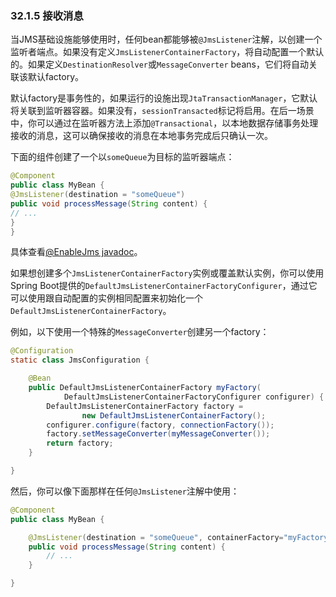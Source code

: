 ### 32.1.5 接收消息

当JMS基础设施能够使用时，任何bean都能够被`@JmsListener`注解，以创建一个监听者端点。如果没有定义`JmsListenerContainerFactory`，将自动配置一个默认的。如果定义`DestinationResolver`或`MessageConverter` beans，它们将自动关联该默认factory。

默认factory是事务性的，如果运行的设施出现`JtaTransactionManager`，它默认将关联到监听器容器。如果没有，`sessionTransacted`标记将启用。在后一场景中，你可以通过在监听器方法上添加`@Transactional`，以本地数据存储事务处理接收的消息，这可以确保接收的消息在本地事务完成后只确认一次。

下面的组件创建了一个以`someQueue`为目标的监听器端点：
```java
@Component
public class MyBean {
@JmsListener(destination = "someQueue")
public void processMessage(String content) {
// ...
}
}
```
具体查看[@EnableJms javadoc](https://docs.spring.io/spring/docs/5.0.2.RELEASE/javadoc-api/org/springframework/jms/annotation/EnableJms.html)。

如果想创建多个`JmsListenerContainerFactory`实例或覆盖默认实例，你可以使用Spring Boot提供的`DefaultJmsListenerContainerFactoryConfigurer`，通过它可以使用跟自动配置的实例相同配置来初始化一个`DefaultJmsListenerContainerFactory`。

例如，以下使用一个特殊的`MessageConverter`创建另一个factory：
```java
@Configuration
static class JmsConfiguration {

    @Bean
    public DefaultJmsListenerContainerFactory myFactory(
            DefaultJmsListenerContainerFactoryConfigurer configurer) {
        DefaultJmsListenerContainerFactory factory =
                new DefaultJmsListenerContainerFactory();
        configurer.configure(factory, connectionFactory());
        factory.setMessageConverter(myMessageConverter());
        return factory;
    }

}
```
然后，你可以像下面那样在任何`@JmsListener`注解中使用：
```java
@Component
public class MyBean {

    @JmsListener(destination = "someQueue", containerFactory="myFactory")
    public void processMessage(String content) {
        // ...
    }

}
```
